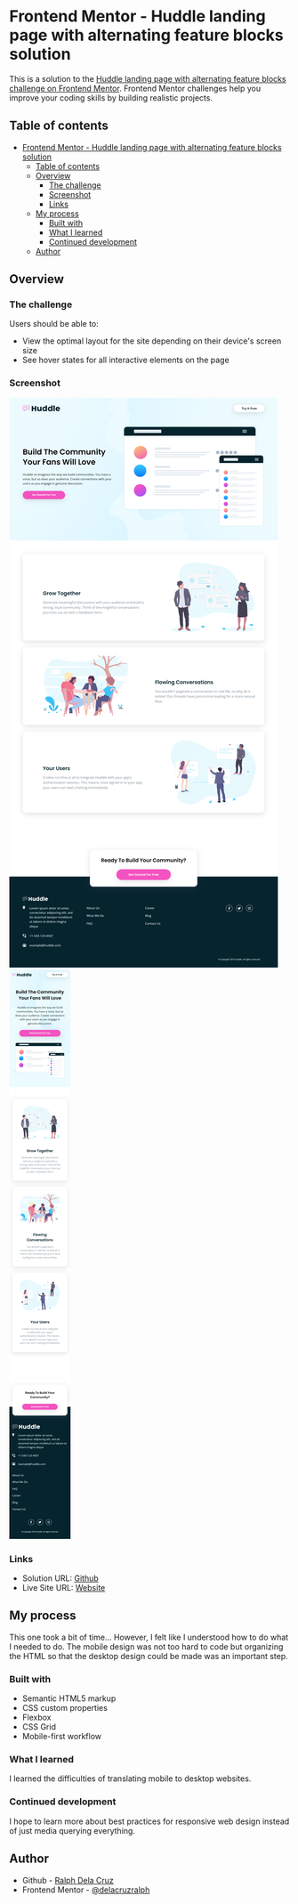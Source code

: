 # Frontend Mentor - Huddle landing page with alternating feature blocks solution

This is a solution to the [Huddle landing page with alternating feature blocks challenge on Frontend Mentor](https://www.frontendmentor.io/challenges/huddle-landing-page-with-alternating-feature-blocks-5ca5f5981e82137ec91a5100). Frontend Mentor challenges help you improve your coding skills by building realistic projects. 

## Table of contents

- [Frontend Mentor - Huddle landing page with alternating feature blocks solution](#frontend-mentor---huddle-landing-page-with-alternating-feature-blocks-solution)
  - [Table of contents](#table-of-contents)
  - [Overview](#overview)
    - [The challenge](#the-challenge)
    - [Screenshot](#screenshot)
    - [Links](#links)
  - [My process](#my-process)
    - [Built with](#built-with)
    - [What I learned](#what-i-learned)
    - [Continued development](#continued-development)
  - [Author](#author)

## Overview

### The challenge

Users should be able to:

- View the optimal layout for the site depending on their device's screen size
- See hover states for all interactive elements on the page

### Screenshot

![](./desktop.png)
![](./mobile.png)

### Links

- Solution URL: [Github](https://github.com/delacruzralph/Front-End-Mentor-Challenges/tree/master/huddle-landing-page-with-alternating-feature-blocks-master)
- Live Site URL: [Website](https://delacruzralph.github.io/Front-End-Mentor-Challenges/huddle-landing-page-with-alternating-feature-blocks-master/)

## My process

This one took a bit of time... However, I felt like I understood how to do what I needed to do. The mobile design was not too hard to code but organizing the HTML so that the desktop design could be made was an important step. 

### Built with

- Semantic HTML5 markup
- CSS custom properties
- Flexbox
- CSS Grid
- Mobile-first workflow

### What I learned

I learned the difficulties of translating mobile to desktop websites. 

### Continued development

I hope to learn more about best practices for responsive web design instead of just media querying everything. 

## Author

- Github - [Ralph Dela Cruz](https://github.com/delacruzralph/)
- Frontend Mentor - [@delacruzralph](https://www.frontendmentor.io/profile/delacruzralph)